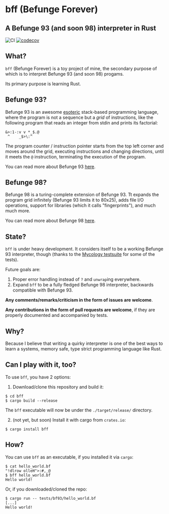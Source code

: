 # bff (Befunge Forever)
## A Befunge 93 (and soon 98) interpreter in Rust

![CI](https://github.com/zehanort/bff/actions/workflows/ci.yml/badge.svg)
[![codecov](https://codecov.io/gh/zehanort/bff/branch/main/graph/badge.svg?token=IS0D12XPPA)](https://codecov.io/gh/zehanort/bff)

## What?

`bff` (Befunge Forever) is a toy project of mine,
the secondary purpose of which is to interpret Befunge 93 (and soon 98) progams.

Its primary purpose is learning Rust.

## Befunge 93?

Befunge 93 is an awesome [esoteric](https://en.wikipedia.org/wiki/Esoteric_programming_language) stack-based programming language,
where the program is not a sequence but a *grid* of instructions, like the following program that reads an integer from stdin and prints its factorial:

```befunge
&>:1-:v v *_$.@
 ^    _$>\:^
```

The program counter / instruction pointer starts from the top left corner and moves around the grid, executing instructions and changing directions,
until it meets the `@` instruction, terminating the execution of the program.

You can read more about Befunge 93 [here](https://github.com/catseye/Befunge-93/blob/master/doc/Befunge-93.markdown).

## Befunge 98?

Befunge 98 is a turing-complete extension of Befunge 93. Tt expands the program grid infinitely (Befunge 93 limits it to 80x25), adds file I/O operations,
support for libraries (which it calls "fingerprints"), and much much more.

You can read more about Befunge 98 [here](https://github.com/catseye/Funge-98/blob/master/doc/funge98.markdown).

## State?

`bff` is under heavy development. It considers itself to be a working Befunge 93 interpreter, though
(thanks to the [Mycology testsuite](https://github.com/Deewiant/Mycology) for some of the tests).

Future goals are:
1. Proper error handling instead of `?` and `unwrap`ing everywhere.
2. Expand `bff` to be a fully fledged Befunge 98 interpreter, backwards compatible with Befunge 93.

**Any comments/remarks/criticism in the form of issues are welcome**.

**Any contributions in the form of pull requests are welcome**, if they are properly documented and accompanied by tests.

## Why?

Because I believe that writing a quirky interpreter is one of the best ways to learn a systems, memory safe, type strict programming language like Rust.

## Can I play with it, too?

To use `bff`, you have 2 options:

1. Download/clone this repository and build it:

```
$ cd bff
$ cargo build --release
```

The `bff` executable will now be under the `./target/release/` directory.

2. (not yet, but soon) Install it with cargo from `crates.io`:

```
$ cargo install bff
```

## How?

You can use `bff` as an executable, if you installed it via `cargo`:

```
$ cat hello_world.bf
"!dlrow olleH">:#,_@
$ bff hello_world.bf
Hello world!
```

Or, if you downloaded/cloned the repo:
```
$ cargo run -- tests/bf93/hello_world.bf
[...]
Hello world!
```
